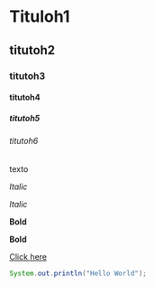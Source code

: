 # Tituloh1
## titutoh2
### titutoh3
#### titutoh4
##### titutoh5
###### titutoh6

texto

*Italic*

_Italic_

**Bold**

__Bold__

[Click here](http://github.com)

```java
System.out.println("Hello World");

```
